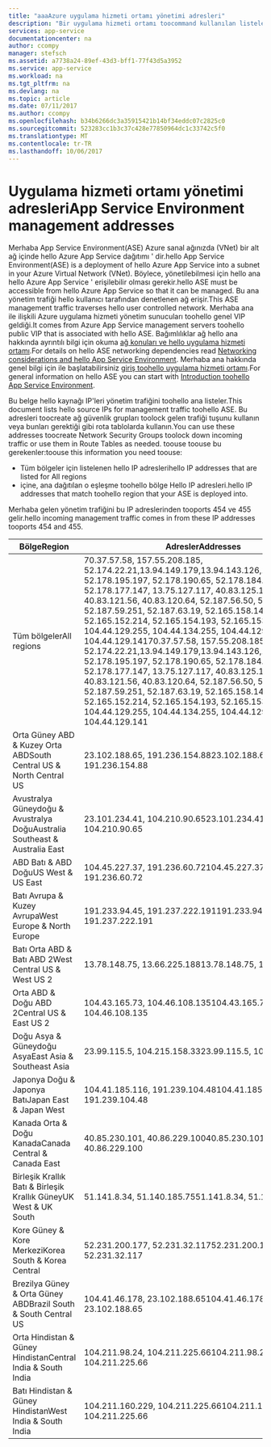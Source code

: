 ```yaml
---
title: "aaaAzure uygulama hizmeti ortamı yönetimi adresleri"
description: "Bir uygulama hizmeti ortamı toocommand kullanılan listeleri hello yönetim adresleri"
services: app-service
documentationcenter: na
author: ccompy
manager: stefsch
ms.assetid: a7738a24-89ef-43d3-bff1-77f43d5a3952
ms.service: app-service
ms.workload: na
ms.tgt_pltfrm: na
ms.devlang: na
ms.topic: article
ms.date: 07/11/2017
ms.author: ccompy
ms.openlocfilehash: b34b6266dc3a35915421b14bf34eddc07c2825c0
ms.sourcegitcommit: 523283cc1b3c37c428e77850964dc1c33742c5f0
ms.translationtype: MT
ms.contentlocale: tr-TR
ms.lasthandoff: 10/06/2017
---
```

# <a name="app-service-environment-management-addresses"></a><span data-ttu-id="c999b-103">Uygulama hizmeti ortamı yönetimi adresleri</span><span class="sxs-lookup"><span data-stu-id="c999b-103">App Service Environment management addresses</span></span>

<span data-ttu-id="c999b-104">Merhaba App Service Environment(ASE) Azure sanal ağınızda (VNet) bir alt ağ içinde hello Azure App Service dağıtımı ' dir.</span><span class="sxs-lookup"><span data-stu-id="c999b-104">hello App Service Environment(ASE) is a deployment of hello Azure App Service into a subnet in your Azure Virtual Network (VNet).</span></span>  <span data-ttu-id="c999b-105">Böylece, yönetilebilmesi için hello ana hello Azure App Service ' erişilebilir olması gerekir.</span><span class="sxs-lookup"><span data-stu-id="c999b-105">hello ASE must be accessible from hello Azure App Service so that it can be managed.</span></span>  <span data-ttu-id="c999b-106">Bu ana yönetim trafiği hello kullanıcı tarafından denetlenen ağ erişir.</span><span class="sxs-lookup"><span data-stu-id="c999b-106">This ASE management traffic traverses hello user controlled network.</span></span>  <span data-ttu-id="c999b-107">Merhaba ana ile ilişkili Azure uygulama hizmeti yönetim sunucuları toohello genel VIP geldiği.</span><span class="sxs-lookup"><span data-stu-id="c999b-107">It comes from Azure App Service management servers toohello public VIP that is associated with hello ASE.</span></span>  <span data-ttu-id="c999b-108">Bağımlılıklar ağ hello ana hakkında ayrıntılı bilgi için okuma [ağ konuları ve hello uygulama hizmeti ortamı][networking].</span><span class="sxs-lookup"><span data-stu-id="c999b-108">For details on hello ASE networking dependencies read [Networking considerations and hello App Service Environment][networking].</span></span>  <span data-ttu-id="c999b-109">Merhaba ana hakkında genel bilgi için ile başlatabilirsiniz [giriş toohello uygulama hizmeti ortamı][intro].</span><span class="sxs-lookup"><span data-stu-id="c999b-109">For general information on hello ASE you can start with [Introduction toohello App Service Environment][intro].</span></span>

<span data-ttu-id="c999b-110">Bu belge hello kaynağı IP'leri yönetim trafiğini toohello ana listeler.</span><span class="sxs-lookup"><span data-stu-id="c999b-110">This document lists hello source IPs for management traffic toohello ASE.</span></span> <span data-ttu-id="c999b-111">Bu adresleri toocreate ağ güvenlik grupları toolock gelen trafiği tuşunu kullanın veya bunları gerektiği gibi rota tablolarda kullanın.</span><span class="sxs-lookup"><span data-stu-id="c999b-111">You can use these addresses toocreate Network Security Groups toolock down incoming traffic or use them in Route Tables as needed.</span></span>  <span data-ttu-id="c999b-112">toouse toouse bu gerekenler:</span><span class="sxs-lookup"><span data-stu-id="c999b-112">toouse this information you need toouse:</span></span>

* <span data-ttu-id="c999b-113">Tüm bölgeler için listelenen hello IP adresleri</span><span class="sxs-lookup"><span data-stu-id="c999b-113">hello IP addresses that are listed for All regions</span></span>
* <span data-ttu-id="c999b-114">içine, ana dağıtılan o eşleşme toohello bölge Hello IP adresleri.</span><span class="sxs-lookup"><span data-stu-id="c999b-114">hello IP addresses that match toohello region that your ASE is deployed into.</span></span>

<span data-ttu-id="c999b-115">Merhaba gelen yönetim trafiğini bu IP adreslerinden tooports 454 ve 455 gelir.</span><span class="sxs-lookup"><span data-stu-id="c999b-115">hello incoming management traffic comes in from these IP addresses tooports 454 and 455.</span></span>

| <span data-ttu-id="c999b-116">Bölge</span><span class="sxs-lookup"><span data-stu-id="c999b-116">Region</span></span> | <span data-ttu-id="c999b-117">Adresler</span><span class="sxs-lookup"><span data-stu-id="c999b-117">Addresses</span></span> |
|--------|-----------|
| <span data-ttu-id="c999b-118">Tüm bölgeler</span><span class="sxs-lookup"><span data-stu-id="c999b-118">All regions</span></span> | <span data-ttu-id="c999b-119">70.37.57.58, 157.55.208.185, 52.174.22.21,13.94.149.179,13.94.143.126,13.94.141.115, 52.178.195.197, 52.178.190.65, 52.178.184.149, 52.178.177.147, 13.75.127.117, 40.83.125.161, 40.83.121.56, 40.83.120.64, 52.187.56.50, 52.187.63.37, 52.187.59.251, 52.187.63.19, 52.165.158.140, 52.165.152.214, 52.165.154.193, 52.165.153.122, 104.44.129.255, 104.44.134.255, 104.44.129.243, 104.44.129.141</span><span class="sxs-lookup"><span data-stu-id="c999b-119">70.37.57.58, 157.55.208.185, 52.174.22.21,13.94.149.179,13.94.143.126,13.94.141.115, 52.178.195.197, 52.178.190.65, 52.178.184.149, 52.178.177.147, 13.75.127.117, 40.83.125.161, 40.83.121.56, 40.83.120.64, 52.187.56.50, 52.187.63.37, 52.187.59.251, 52.187.63.19, 52.165.158.140, 52.165.152.214, 52.165.154.193, 52.165.153.122, 104.44.129.255, 104.44.134.255, 104.44.129.243, 104.44.129.141</span></span> |
| <span data-ttu-id="c999b-120">Orta Güney ABD & Kuzey Orta ABD</span><span class="sxs-lookup"><span data-stu-id="c999b-120">South Central US & North Central US</span></span> | <span data-ttu-id="c999b-121">23.102.188.65, 191.236.154.88</span><span class="sxs-lookup"><span data-stu-id="c999b-121">23.102.188.65, 191.236.154.88</span></span> |
| <span data-ttu-id="c999b-122">Avustralya Güneydoğu & Avustralya Doğu</span><span class="sxs-lookup"><span data-stu-id="c999b-122">Australia Southeast & Australia East</span></span> | <span data-ttu-id="c999b-123">23.101.234.41, 104.210.90.65</span><span class="sxs-lookup"><span data-stu-id="c999b-123">23.101.234.41, 104.210.90.65</span></span> |
| <span data-ttu-id="c999b-124">ABD Batı & ABD Doğu</span><span class="sxs-lookup"><span data-stu-id="c999b-124">US West & US East</span></span> | <span data-ttu-id="c999b-125">104.45.227.37, 191.236.60.72</span><span class="sxs-lookup"><span data-stu-id="c999b-125">104.45.227.37, 191.236.60.72</span></span> |
| <span data-ttu-id="c999b-126">Batı Avrupa & Kuzey Avrupa</span><span class="sxs-lookup"><span data-stu-id="c999b-126">West Europe & North Europe</span></span> | <span data-ttu-id="c999b-127">191.233.94.45, 191.237.222.191</span><span class="sxs-lookup"><span data-stu-id="c999b-127">191.233.94.45, 191.237.222.191</span></span> |
| <span data-ttu-id="c999b-128">Batı Orta ABD & Batı ABD 2</span><span class="sxs-lookup"><span data-stu-id="c999b-128">West Central US & West US 2</span></span> | <span data-ttu-id="c999b-129">13.78.148.75, 13.66.225.188</span><span class="sxs-lookup"><span data-stu-id="c999b-129">13.78.148.75, 13.66.225.188</span></span> |
| <span data-ttu-id="c999b-130">Orta ABD & Doğu ABD 2</span><span class="sxs-lookup"><span data-stu-id="c999b-130">Central US & East US 2</span></span> | <span data-ttu-id="c999b-131">104.43.165.73, 104.46.108.135</span><span class="sxs-lookup"><span data-stu-id="c999b-131">104.43.165.73, 104.46.108.135</span></span> |
| <span data-ttu-id="c999b-132">Doğu Asya & Güneydoğu Asya</span><span class="sxs-lookup"><span data-stu-id="c999b-132">East Asia & Southeast Asia</span></span> | <span data-ttu-id="c999b-133">23.99.115.5, 104.215.158.33</span><span class="sxs-lookup"><span data-stu-id="c999b-133">23.99.115.5, 104.215.158.33</span></span> |
| <span data-ttu-id="c999b-134">Japonya Doğu & Japonya Batı</span><span class="sxs-lookup"><span data-stu-id="c999b-134">Japan East & Japan West</span></span> | <span data-ttu-id="c999b-135">104.41.185.116, 191.239.104.48</span><span class="sxs-lookup"><span data-stu-id="c999b-135">104.41.185.116, 191.239.104.48</span></span> |
| <span data-ttu-id="c999b-136">Kanada Orta & Doğu Kanada</span><span class="sxs-lookup"><span data-stu-id="c999b-136">Canada Central & Canada East</span></span> | <span data-ttu-id="c999b-137">40.85.230.101, 40.86.229.100</span><span class="sxs-lookup"><span data-stu-id="c999b-137">40.85.230.101, 40.86.229.100</span></span> |
| <span data-ttu-id="c999b-138">Birleşik Krallık Batı & Birleşik Krallık Güney</span><span class="sxs-lookup"><span data-stu-id="c999b-138">UK West & UK South</span></span> | <span data-ttu-id="c999b-139">51.141.8.34, 51.140.185.75</span><span class="sxs-lookup"><span data-stu-id="c999b-139">51.141.8.34, 51.140.185.75</span></span> |
| <span data-ttu-id="c999b-140">Kore Güney & Kore Merkezi</span><span class="sxs-lookup"><span data-stu-id="c999b-140">Korea South & Korea Central</span></span> | <span data-ttu-id="c999b-141">52.231.200.177, 52.231.32.117</span><span class="sxs-lookup"><span data-stu-id="c999b-141">52.231.200.177, 52.231.32.117</span></span> |
| <span data-ttu-id="c999b-142">Brezilya Güney & Orta Güney ABD</span><span class="sxs-lookup"><span data-stu-id="c999b-142">Brazil South & South Central US</span></span>| <span data-ttu-id="c999b-143">104.41.46.178, 23.102.188.65</span><span class="sxs-lookup"><span data-stu-id="c999b-143">104.41.46.178, 23.102.188.65</span></span> |
| <span data-ttu-id="c999b-144">Orta Hindistan & Güney Hindistan</span><span class="sxs-lookup"><span data-stu-id="c999b-144">Central India & South India</span></span> | <span data-ttu-id="c999b-145">104.211.98.24, 104.211.225.66</span><span class="sxs-lookup"><span data-stu-id="c999b-145">104.211.98.24, 104.211.225.66</span></span> |
| <span data-ttu-id="c999b-146">Batı Hindistan & Güney Hindistan</span><span class="sxs-lookup"><span data-stu-id="c999b-146">West India & South India</span></span> | <span data-ttu-id="c999b-147">104.211.160.229, 104.211.225.66</span><span class="sxs-lookup"><span data-stu-id="c999b-147">104.211.160.229, 104.211.225.66</span></span> |


<!-- LINKS -->
[networking]: ./network-info.md
[intro]: ./intro.md
